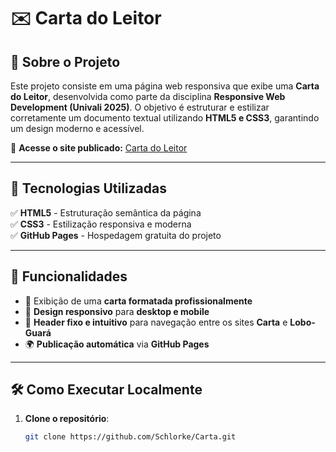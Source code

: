 # ✉️ Carta do Leitor  

## 📌 Sobre o Projeto  
Este projeto consiste em uma página web responsiva que exibe uma **Carta do Leitor**, desenvolvida como parte da disciplina **Responsive Web Development (Univali 2025)**. O objetivo é estruturar e estilizar corretamente um documento textual utilizando **HTML5 e CSS3**, garantindo um design moderno e acessível.  

🔗 **Acesse o site publicado:** [Carta do Leitor](https://schlorke.github.io/Carta/)  

---

## 📂 Tecnologias Utilizadas  
✅ **HTML5** - Estruturação semântica da página  
✅ **CSS3** - Estilização responsiva e moderna  
✅ **GitHub Pages** - Hospedagem gratuita do projeto  

---

## 📌 Funcionalidades  
- 📜 Exibição de uma **carta formatada profissionalmente**  
- 🎨 **Design responsivo** para **desktop e mobile**  
- 📌 **Header fixo e intuitivo** para navegação entre os sites **Carta** e **Lobo-Guará**  
- 🌍 **Publicação automática** via **GitHub Pages**  

---

## 🛠️ Como Executar Localmente  
1. **Clone o repositório**:  
   ```bash
   git clone https://github.com/Schlorke/Carta.git
